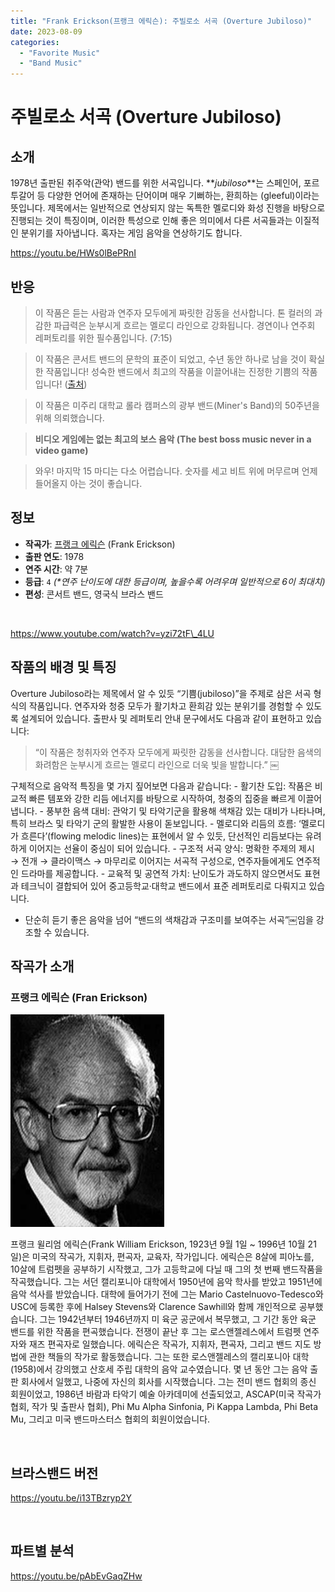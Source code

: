 ```yaml
---
title: "Frank Erickson(프랭크 에릭슨): 주빌로소 서곡 (Overture Jubiloso)"
date: 2023-08-09
categories: 
  - "Favorite Music"
  - "Band Music"
---
```


# **주빌로소 서곡 (Overture Jubiloso)**

## 소개

1978년 출판된 취주악(관악) 밴드를 위한 서곡입니다. **_jubiloso_**는 스페인어, 포르투갈어 등 다양한 언어에 존재하는 단어이며 매우 기뻐하는, 환희하는 (gleeful)이라는 뜻입니다. 제목에서는 일반적으로 연상되지 않는 독특한 멜로디와 화성 진행을 바탕으로 진행되는 것이 특징이며, 이러한 특성으로 인해 좋은 의미에서 다른 서곡들과는 이질적인 분위기를 자아냅니다. 혹자는 게임 음악을 연상하기도 합니다.

https://youtu.be/HWs0lBePRnI

## 반응

> 이 작품은 듣는 사람과 연주자 모두에게 짜릿한 감동을 선사합니다. 톤 컬러의 과감한 파급력은 눈부시게 흐르는 멜로디 라인으로 강화됩니다. 경연이나 연주회 레퍼토리를 위한 필수품입니다. (7:15)

> 이 작품은 콘서트 밴드의 문학의 표준이 되었고, 수년 동안 하나로 남을 것이 확실한 작품입니다! 성숙한 밴드에서 최고의 작품을 이끌어내는 진정한 기쁨의 작품입니다! ([출처](https://www.jwpepper.com/Overture-Jubiloso/2038008.item))

> 이 작품은 미주리 대학교 롤라 캠퍼스의 광부 밴드(Miner's Band)의 50주년을 위해 의뢰했습니다.

> **비디오 게임에는 없는 최고의 보스 음악 (The best boss music never in a video game)**

> 와우! 마지막 15 마디는 다소 어렵습니다. 숫자를 세고 비트 위에 머무르며 언제 들어올지 아는 것이 좋습니다.

## 정보

- **작곡가**: [프랭크 에릭슨](https://www.windrep.org/Frank_Erickson) (Frank Erickson)
- **출판 연도**: 1978
- **연주 시간**: 약 7분
- **등급**: `4` _(\*연주 난이도에 대한 등급이며, 높을수록 어려우며 일반적으로 6이 최대치)_
- **편성**: 콘서트 밴드, 영국식 브라스 밴드

 

https://www.youtube.com/watch?v=yzi72tF\_4LU

## 작품의 배경 및 특징

Overture Jubiloso라는 제목에서 알 수 있듯 “기쁨(jubiloso)”을 주제로 삼은 서곡 형식의 작품입니다. 연주자와 청중 모두가 활기차고 환희감 있는 분위기를 경험할 수 있도록 설계되어 있습니다. 출판사 및 레퍼토리 안내 문구에서도 다음과 같이 표현하고 있습니다:

> “이 작품은 청취자와 연주자 모두에게 짜릿한 감동을 선사합니다. 대담한 음색의 화려함은 눈부시게 흐르는 멜로디 라인으로 더욱 빛을 발합니다.”  ￼

구체적으로 음악적 특징을 몇 가지 짚어보면 다음과 같습니다:
	- 활기찬 도입: 작품은 비교적 빠른 템포와 강한 리듬 에너지를 바탕으로 시작하여, 청중의 집중을 빠르게 이끌어 냅니다.
	- 풍부한 음색 대비: 관악기 및 타악기군을 활용해 색채감 있는 대비가 나타나며, 특히 브라스 및 타악기 군의 활발한 사용이 돋보입니다.
	- 멜로디와 리듬의 흐름: ‘멜로디가 흐른다’(flowing melodic lines)는 표현에서 알 수 있듯, 단선적인 리듬보다는 유려하게 이어지는 선율이 중심이 되어 있습니다.
	- 구조적 서곡 양식: 명확한 주제의 제시 → 전개 → 클라이맥스 → 마무리로 이어지는 서곡적 구성으로, 연주자들에게도 연주적인 드라마를 제공합니다.
	- 교육적 및 공연적 가치: 난이도가 과도하지 않으면서도 표현과 테크닉이 결합되어 있어 중고등학교·대학교 밴드에서 표준 레퍼토리로 다뤄지고 있습니다.  
  - 단순히 듣기 좋은 음악을 넘어 “밴드의 색채감과 구조미를 보여주는 서곡”￼임을 강조할 수 있습니다.

## **작곡가 소개**

### **프랭크 에릭슨 (Fran Erickson)**

![](./assets/img/wp-content/uploads/2023/08/Erickson.jpeg)

프랭크 윌리엄 에릭슨(Frank William Erickson, 1923년 9월 1일 ~ 1996년 10월 21일)은 미국의 작곡가, 지휘자, 편곡자, 교육자, 작가입니다. 에릭슨은 8살에 피아노를, 10살에 트럼펫을 공부하기 시작했고, 그가 고등학교에 다닐 때 그의 첫 번째 밴드작품을 작곡했습니다. 그는 서던 캘리포니아 대학에서 1950년에 음악 학사를 받았고 1951년에 음악 석사를 받았습니다. 대학에 들어가기 전에 그는 Mario Castelnuovo-Tedesco와 USC에 등록한 후에 Halsey Stevens와 Clarence Sawhill와 함께 개인적으로 공부했습니다. 그는 1942년부터 1946년까지 미 육군 공군에서 복무했고, 그 기간 동안 육군 밴드를 위한 작품을 편곡했습니다. 전쟁이 끝난 후 그는 로스앤젤레스에서 트럼펫 연주자와 재즈 편곡자로 일했습니다. 에릭슨은 작곡가, 지휘자, 편곡자, 그리고 밴드 지도 방법에 관한 책들의 작가로 활동했습니다. 그는 또한 로스앤젤레스의 캘리포니아 대학(1958)에서 강의했고 산호세 주립 대학의 음악 교수였습니다. 몇 년 동안 그는 음악 출판 회사에서 일했고, 나중에 자신의 회사를 시작했습니다. 그는 전미 밴드 협회의 종신 회원이었고, 1986년 바람과 타악기 예술 아카데미에 선출되었고, ASCAP(미국 작곡가 협회, 작가 및 출판사 협회), Phi Mu Alpha Sinfonia, Pi Kappa Lambda, Phi Beta Mu, 그리고 미국 밴드마스터스 협회의 회원이었습니다.

 

## **브라스밴드 버전**

https://youtu.be/i13TBzryp2Y

 

## **파트별 분석**

https://youtu.be/pAbEvGaqZHw
